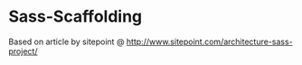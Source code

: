 # Sass-Scaffolding
Based on article by sitepoint @ http://www.sitepoint.com/architecture-sass-project/

